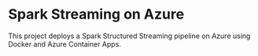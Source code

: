 # Spark Streaming on Azure

This project deploys a Spark Structured Streaming pipeline on Azure using Docker and Azure Container Apps.
